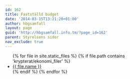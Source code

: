 ```yaml
---
id: 162
title: Fastställd budget
date: '2014-03-15T13:21:20+01:00'
author: hbgsamfall
layout: page
guid: 'http://hbgsamfall.info.tm/?page_id=162'
parent: Styrelsens sidor
nav_exclude: true
---
```

<ul class="posts">
{% for file in site.static_files %}
	{% if file.path contains 'krypterat/ekonomi_filer' %}
	      <li><a href="{{ file.path }}">{{ file.name }}</a></li>
	{% endif %}
{% endfor %}
</ul>

